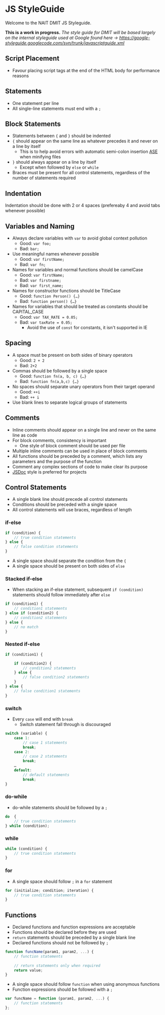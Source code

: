 JS StyleGuide
==============

Welcome to the NAIT DMIT JS Styleguide.

**This is a work in progress.**  *The style guide for DMIT will be based largely on the internal styleguide used at Google found here -> https://google-styleguide.googlecode.com/svn/trunk/javascriptguide.xml*

## Script Placement

* Favour placing script tags at the end of the HTML body for performance reasons

## Statements
* One statement per line
* All single-line statements must end with a `;`

## Block Statements

* Statements between `{` and `}` should be indented
* `{` should appear on the same line as whatever precedes it and never on a line by itself
    * This is to help avoid errors with automatic semi-colon insertion [ASE](http://es5.github.io/#x7.9 "ASE") when minifying files
* `}` should always appear on a line by itself
    * Except when followed by `else` or `while`
* Braces must be present for all control statements, regardless of the number of statements required

## Indentation

Indentation should be done with 2 or 4 spaces (prefereaby 4 and avoid tabs whenever possible)

## Variables and Naming

* Always declare variables with `var` to avoid global context pollution
    * Good: `var foo;`
    * Bad: `bar;`
* Use meaningful names whenever possible
    * Good: `var firstName;`
    * Bad: `var fn;`
* Names for variables and normal functions should be camelCase
    * Good: `var firstName;`
    * Bad: `var firstname;`
    * Bad: `var first_name;`
* Names for constructor functions should be TitleCase
    * Good: `function Person() {…}`
    * Bad: `function person() {…}`
* Names for variables that should be treated as constants should be CAPITAL_CASE
    * Good: `var TAX_RATE = 0.05;`
    * Bad: `var taxRate = 0.05;`
        * Avoid the use of `const` for constants, it isn't supported in IE
 
## Spacing

* A space must be present on both sides of binary operators
    * Good: `2 + 2`
    * Bad: `2+2`
* Commas should be followed by a single space
    * Good: `function fn(a, b, c) {…}`
    * Bad: `function fn(a,b,c) {…}`
* No spaces should separate unary operators from their target operand
    * Good: `++i`
    * Bad: `++ i`
* Use blank lines to separate logical groups of statements

## Comments

* Inline comments should appear on a single line and never on the same line as code
* For block comments, consistency is important
    * One style of block comment should be used per file
* Multiple inline comments can be used in place of block comments
* All functions should be preceded by a comment, which lists any parameters and the purpose of the function
* Comment any complex sections of code to make clear its purpose
* [JSDoc](http://jsdoc.org "JSDoc") style is preferred for projects

## Control Statements

* A single blank line should precede all control statements
* Conditions should be preceded with a single space
* All control statements will use braces, regardless of length

### if-else

```js
if (condition) {
    // true condition statements
} else {
    // false condition statements
}
```

* A single space should separate the condition from the `{`
* A single space should be present on both sides of `else`

### Stacked if-else

* When stacking an if-else statement, subsequent `if (condition)` statements should follow immediately after `else`

```js
if (condition1) {
    // condition1 statements
} else if (condition2) {
    // condition2 statements
} else {
    // no match
}
```

### Nested if-else

```js
if (condition1) {

    if (condition2) {
        // condition2 statements
    } else {
        // false condition2 statements
    }
} else {
    // false condition1 statements
}
```

### switch

* Every `case` will end with `break`
    * Switch statement fall through is discouraged

```js
switch (variable) {
    case 1:
        // case 1 statements
        break;
    case 2:
        // case 2 statements
        break;
    …
    default:
        // default statements
        break;
}
```
### do-while

* do-while statements should be followed by a `;`

```js
do  {
    // true condition statements
} while (condition);
```

### while

```js
while (condition) {
    // true condition statements
}
```
### for

* A single space should follow `;` in a `for` statement

```js
for (initialize; condition; iteration) {
    // true condition statements
}
```

## Functions

* Declared functions and function expressions are acceptable
* Functions should be declared before they are used
* `return` statements should be preceded by a single blank line
* Declared functions should not be followed by `;`

```js
function funcName(param1, param2, ...) {
    // function statements
    
    // return statements only when required
    return value;
}
```

* A single space should follow `function` when using anonymous functions
* Function expressions should be followed with a `;`

```js
var funcName = function (param1, param2, ...) {
    // function statements
};
```